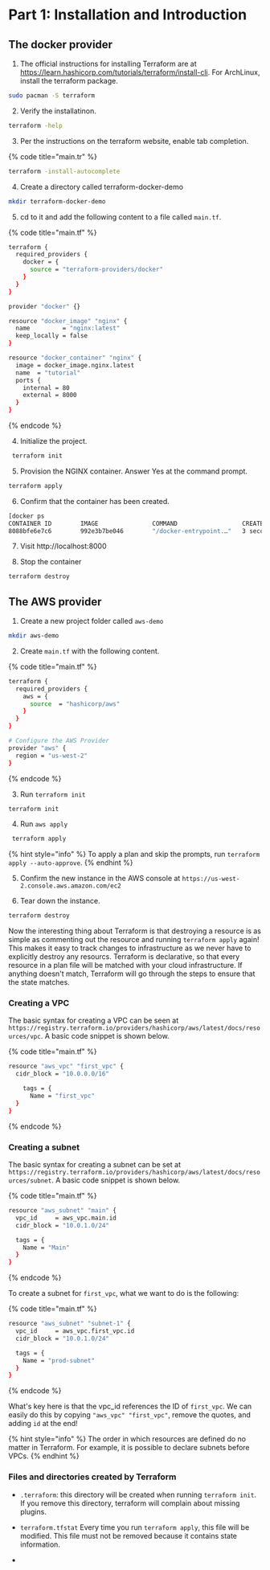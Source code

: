 # Part 1: Installation and Introduction


## The docker provider

1. The official instructions for installing Terraform are at https://learn.hashicorp.com/tutorials/terraform/install-cli. For ArchLinux, install the terraform package.

```bash
sudo pacman -S terraform
```

2. Verify the installatinon.

```bash
terraform -help
```

3. Per the instructions on the terraform website, enable tab completion.

{% code title="main.tr" %}
```bash
terraform -install-autocomplete
```

4. Create a directory called terraform-docker-demo

```bash
mkdir terraform-docker-demo
```

5. cd to it and add the following content to a file called `main.tf`.

{% code title="main.tf" %}
```bash
terraform {
  required_providers {
    docker = {
      source = "terraform-providers/docker"
    }
  }
}

provider "docker" {}

resource "docker_image" "nginx" {
  name         = "nginx:latest"
  keep_locally = false
}

resource "docker_container" "nginx" {
  image = docker_image.nginx.latest
  name  = "tutorial"
  ports {
    internal = 80
    external = 8000
  }
}
```
{% endcode %}

4. Initialize the project.

```bash
 terraform init
 ```

 5. Provision the NGINX container. Answer Yes at the command prompt.

 ```bash
 terraform apply
```

6. Confirm that the container has been created.

```bash
[docker ps
CONTAINER ID        IMAGE               COMMAND                  CREATED             STATUS              PORTS                  NAMES
8088bfe6e7c6        992e3b7be046        "/docker-entrypoint.…"   3 seconds ago       Up 2 seconds        0.0.0.0:8000->80/tcp   tutorial
```

7. Visit http://localhost:8000

8. Stop the container

```bash
terraform destroy
```

## The AWS provider

1. Create a new project folder called `aws-demo`

```bash
mkdir aws-demo
```

2. Create `main.tf` with the following content.

{% code title="main.tf" %}
```bash
terraform {
  required_providers {
    aws = {
      source  = "hashicorp/aws"
    }
  }
}

# Configure the AWS Provider
provider "aws" {
  region = "us-west-2"
}
```
{% endcode %}

3. Run `terraform init`

```bash
terraform init
```

4. Run `aws apply`

```bash
 terraform apply
```

{% hint style="info" %}
To apply a plan and skip the prompts, run `terraform apply --auto-approve`.
{% endhint %}


5. Confirm the new instance in the AWS console at `https://us-west-2.console.aws.amazon.com/ec2`

6. Tear down the instance.

```bash
terraform destroy
```

Now the interesting thing about Terraform is that destroying a resource is as simple as commenting out the resource and running `terraform apply` again! This makes it easy to track changes to infrastructure as we never have to explicitly destroy any resourcs. Terraform is declarative, so that every resource in a plan file will be matched with your cloud infrastructure. If anything doesn't match, Terraform will go through the steps to ensure that the state matches. 

### Creating a VPC

The basic syntax for creating a VPC can be seen at `https://registry.terraform.io/providers/hashicorp/aws/latest/docs/resources/vpc`. A basic code snippet is shown below.

{% code title="main.tf" %}
```bash
resource "aws_vpc" "first_vpc" {
  cidr_block = "10.0.0.0/16"

    tags = {
      Name = "first_vpc"
  }
}
```
{% endcode %}

### Creating a subnet

The basic syntax for creating a subnet can be set at `https://registry.terraform.io/providers/hashicorp/aws/latest/docs/resources/subnet`. A basic code snippet is shown below.

{% code title="main.tf" %}
```bash
resource "aws_subnet" "main" {
  vpc_id     = aws_vpc.main.id
  cidr_block = "10.0.1.0/24"

  tags = {
    Name = "Main"
  }
}
```
{% endcode %}

To create a subnet for `first_vpc`, what we want to do is the following:

{% code title="main.tf" %}
```bash
resource "aws_subnet" "subnet-1" {
  vpc_id     = aws_vpc.first_vpc.id
  cidr_block = "10.0.1.0/24"

  tags = {
    Name = "prod-subnet"
  }
}
```
{% endcode %}

What's key here is that the vpc_id references the ID of `first_vpc`. We can easily do this by copying `"aws_vpc" "first_vpc"`, remove the quotes, and adding `id` at the end! 

{% hint style="info" %}
The order in which resources are defined do no matter in Terraform. For example, it is possible to declare subnets before VPCs.
{% endhint %}

### Files and directories created by Terraform

- `.terraform`: this directory will be created when running `terraform init`. If you remove this directory, terraform will complain about missing plugins.

- `terraform.tfstat` Every time you run `terraform apply`, this file will be modified. This file must not be removed because it contains state information.

- 